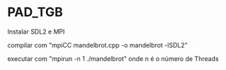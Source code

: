 # PAD_TGB

Instalar SDL2 e MPI

compilar com "mpiCC mandelbrot.cpp -o mandelbrot -lSDL2"

executar com "mpirun -n 1 ./mandelbrot" onde n é o número de Threads
